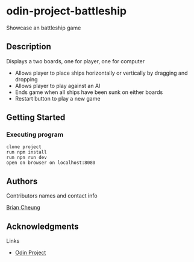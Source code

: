 # odin-project-battleship

Showcase an battleship game

## Description

Displays a two boards, one for player, one for computer

- Allows player to place ships horizontally or vertically by dragging and dropping
- Allows player to play against an AI
- Ends game when all ships have been sunk on either boards
- Restart button to play a new game

## Getting Started

### Executing program


```
clone project
run npm install
run npn run dev
open on browser on localhost:8080
```

## Authors

Contributors names and contact info

[Brian Cheung](https://www.briancheung.wiki/)

## Acknowledgments

Links

- [Odin Project](https://www.theodinproject.com/lessons/node-path-advanced-html-and-css-homepage)
